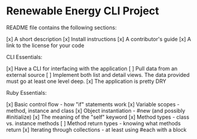 # Renewable Energy CLI Project

README file contains the following sections:

[x] A short description
[x] Install instructions
[x] A contributor's guide
[x] A link to the license for your code

CLI Essentials:

[x] Have a CLI for interfacing with the application
[ ] Pull data from an external source
[ ] Implement both list and detail views. The data provided must go at least one level deep.
[x] The application is pretty DRY

Ruby Essentials:

[x] Basic control flow - how "if" statements work
[x] Variable scopes - method, instance and class
[x] Object instantiation - #new (and possibly #initialize)
[x] The meaning of the "self" keyword
[x] Method types - class vs. instance methods
[ ] Method return types - knowing what methods return
[x] Iterating through collections - at least using #each with a block
